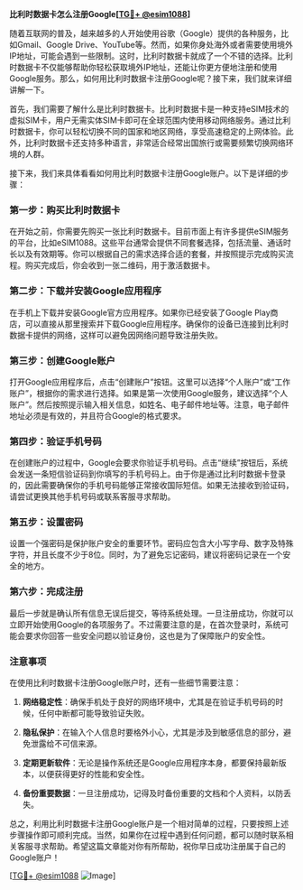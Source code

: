 **比利时数据卡怎么注册Google[[TG💪+ @esim1088](https://t.me/s/esim1088)]**

随着互联网的普及，越来越多的人开始使用谷歌（Google）提供的各种服务，比如Gmail、Google Drive、YouTube等。然而，如果你身处海外或者需要使用境外IP地址，可能会遇到一些限制。这时，比利时数据卡就成了一个不错的选择。比利时数据卡不仅能够帮助你轻松获取境外IP地址，还能让你更方便地注册和使用Google服务。那么，如何用比利时数据卡注册Google呢？接下来，我们就来详细讲解一下。

首先，我们需要了解什么是比利时数据卡。比利时数据卡是一种支持eSIM技术的虚拟SIM卡，用户无需实体SIM卡即可在全球范围内使用移动网络服务。通过比利时数据卡，你可以轻松切换不同的国家和地区网络，享受高速稳定的上网体验。此外，比利时数据卡还支持多种语言，非常适合经常出国旅行或需要频繁切换网络环境的人群。

接下来，我们来具体看看如何用比利时数据卡注册Google账户。以下是详细的步骤：

### 第一步：购买比利时数据卡

在开始之前，你需要先购买一张比利时数据卡。目前市面上有许多提供eSIM服务的平台，比如eSIM1088。这些平台通常会提供不同套餐选择，包括流量、通话时长以及有效期等。你可以根据自己的需求选择合适的套餐，并按照提示完成购买流程。购买完成后，你会收到一张二维码，用于激活数据卡。

### 第二步：下载并安装Google应用程序

在手机上下载并安装Google官方应用程序。如果你已经安装了Google Play商店，可以直接从那里搜索并下载Google应用程序。确保你的设备已连接到比利时数据卡提供的网络，这样可以避免因网络问题导致注册失败。

### 第三步：创建Google账户

打开Google应用程序后，点击“创建账户”按钮。这里可以选择“个人账户”或“工作账户”，根据你的需求进行选择。如果是第一次使用Google服务，建议选择“个人账户”。然后按照提示输入相关信息，如姓名、电子邮件地址等。注意，电子邮件地址必须是有效的，并且符合Google的格式要求。

### 第四步：验证手机号码

在创建账户的过程中，Google会要求你验证手机号码。点击“继续”按钮后，系统会发送一条短信验证码到你填写的手机号码上。由于你是通过比利时数据卡登录的，因此需要确保你的手机号码能够正常接收国际短信。如果无法接收到验证码，请尝试更换其他手机号码或联系客服寻求帮助。

### 第五步：设置密码

设置一个强密码是保护账户安全的重要环节。密码应包含大小写字母、数字及特殊字符，并且长度不少于8位。同时，为了避免忘记密码，建议将密码记录在一个安全的地方。

### 第六步：完成注册

最后一步就是确认所有信息无误后提交，等待系统处理。一旦注册成功，你就可以立即开始使用Google的各项服务了。不过需要注意的是，在首次登录时，系统可能会要求你回答一些安全问题以验证身份，这也是为了保障账户的安全性。

### 注意事项

在使用比利时数据卡注册Google账户时，还有一些细节需要注意：

1. **网络稳定性**：确保手机处于良好的网络环境中，尤其是在验证手机号码的时候，任何中断都可能导致验证失败。
   
2. **隐私保护**：在输入个人信息时要格外小心，尤其是涉及到敏感信息的部分，避免泄露给不可信来源。

3. **定期更新软件**：无论是操作系统还是Google应用程序本身，都要保持最新版本，以便获得更好的性能和安全性。

4. **备份重要数据**：一旦注册成功，记得及时备份重要的文档和个人资料，以防丢失。

总之，利用比利时数据卡注册Google账户是一个相对简单的过程，只要按照上述步骤操作即可顺利完成。当然，如果你在过程中遇到任何问题，都可以随时联系相关客服寻求帮助。希望这篇文章能对你有所帮助，祝你早日成功注册属于自己的Google账户！

[[TG💪+ @esim1088](https://t.me/s/esim1088) ![Image](https://i.postimg.cc/4NQfJmqS/Snipaste-2025-05-13-00-14-12.png)]